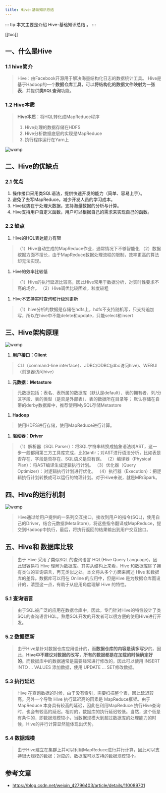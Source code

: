 ```yaml
---
title: Hive-基础知识总结
---
```


::: tip
本文主要是介绍 Hive-基础知识总结 。
:::

[[toc]]

## 一、什么是Hive

### 1.1 hive简介

> Hive：由Facebook开源用于解决海量结构化日志的数据统计工具。
> Hive是基于Hadoop的一个**数据仓库工具**，可以**将结构化的数据文件映射为一张表**，并提供**类SQL查询**功能。

### 1.2 Hive本质

> **Hive本质**：将HQL转化成MapReduce程序
>
> 1. Hive处理的数据存储在HDFS
> 2. Hive分析数据底层的实现是MapReduce
> 3. 执行程序运行在Yarn上

<img class= "zoom-custom-imgs" :src="$withBase('/assets/img/dw/hive/basciarchi-1.png')" alt="wxmp">

## 二、Hive的优缺点

### 2.1 优点

1. 操作接口采用类SQL语法，提供快速开发的能力（简单、容易上手）。
2. 避免了去写MapReduce，减少开发人员的学习成本。
3. Hive优势在于处理大数据，支持海量数据的分析与计算。
4. Hive支持用户自定义函数，用户可以根据自己的需求来实现自己的函数。

### 2.2 缺点

1. Hive的HQL表达能力有限

> （1）Hive自动生成的MapReduce作业，通常情况下不够智能化
> （2）数据挖掘方面不擅长，由于MapReduce数据处理流程的限制，效率更高的算法却无法实现。

1. Hive的效率比较低

> （1）Hive的执行延迟比较高，因此Hive常用于数据分析，对实时性要求不高的场合。
> （2）Hive调优比较困难，粒度较粗

1. Hive不支持实时查询和行级别更新

> （1）hive分析的数据是存储在hdfs上，hdfs不支持随机写，只支持追加写，所以在hive中不能delete和update，只能select和insert

## 三、Hive架构原理

<img class= "zoom-custom-imgs" :src="$withBase('/assets/img/dw/hive/basciarchi-2.png')" alt="wxmp">

1. **用户接口：Client**

> CLI（command-line interface）、JDBC/ODBC(jdbc访问hive)、WEBUI（浏览器访问hive）

1. **元数据：Metastore**

> 元数据包括：表名、表所属的数据库（默认是default）、表的拥有者、列/分区字段、表的类型（是否是外部表）、表的数据所在目录等；
> 默认存储在自带的derby数据库中，推荐使用MySQL存储Metastore

1. **Hadoop**

> 使用HDFS进行存储，使用MapReduce进行计算。

1. **驱动器：Driver**

> （1）解析器（SQL Parser）：将SQL字符串转换成抽象语法树AST，这一步一般都用第三方工具库完成，比如antlr；对AST进行语法分析，比如表是否存在、字段是否存在、SQL语义是否有误。
> （2）编译器（Physical Plan）：将AST编译生成逻辑执行计划。
> （3）优化器（Query Optimizer）：对逻辑执行计划进行优化。
> （4）执行器（Execution）：把逻辑执行计划转换成可以运行的物理计划。对于Hive来说，就是MR/Spark。

## 四、Hive的运行机制

<img class= "zoom-custom-imgs" :src="$withBase('/assets/img/dw/hive/basciarchi-3.png')" alt="wxmp">

> Hive通过给用户提供的一系列交互接口，接收到用户的指令(SQL)，使用自己的Driver，结合元数据(MetaStore)，将这些指令翻译成MapReduce，提交到Hadoop中执行，最后，将执行返回的结果输出到用户交互接口。

## 五、Hive和 数据库比较

> 由于 Hive 采用了类似SQL 的查询语言 HQL(Hive Query Language)，因此很容易将 Hive 理解为数据库。其实从结构上来看，Hive 和数据库除了拥有类似的查询语言，再无类似之处。本文将从多个方面来阐述 Hive 和数据库的差异。数据库可以用在 Online 的应用中，但是Hive 是为数据仓库而设计的，清楚这一点，有助于从应用角度理解 Hive 的特性。

### 5.1 查询语言

> 由于SQL被广泛的应用在数据仓库中，因此，专门针对Hive的特性设计了类SQL的查询语言HQL。熟悉SQL开发的开发者可以很方便的使用Hive进行开发。

### 5.2 数据更新

> 由于Hive是针对数据仓库应用设计的，而**数据仓库的内容是读多写少**的。因此，**Hive中不建议对数据的改写，所有的数据都是在加载的时候确定好的**。而数据库中的数据通常是需要经常进行修改的，因此可以使用 INSERT INTO … VALUES 添加数据，使用 UPDATE … SET修改数据。

### 5.3 执行延迟

> Hive 在查询数据的时候，由于没有索引，需要扫描整个表，因此延迟较高。另外一个导致 Hive 执行延迟高的因素是 MapReduce框架。由于MapReduce 本身具有较高的延迟，因此在利用MapReduce 执行Hive查询时，也会有较高的延迟。相对的，数据库的执行延迟较低。当然，这个低是有条件的，即数据规模较小，当数据规模大到超过数据库的处理能力的时候，Hive的并行计算显然能体现出优势。

### 5.4 数据规模

> 由于Hive建立在集群上并可以利用MapReduce进行并行计算，因此可以支持很大规模的数据；对应的，数据库可以支持的数据规模较小。

## 参考文章
* https://blog.csdn.net/weixin_42796403/article/details/110089701